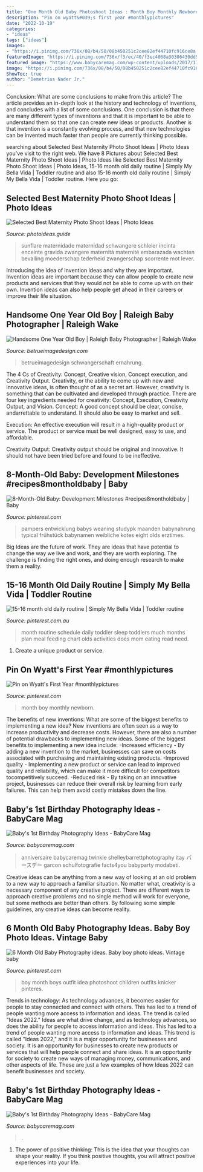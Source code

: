 ```yaml
---
title: "One Month Old Baby Photoshoot Ideas : Month Boy Monthly Newborn"
description: "Pin on wyatt&#039;s first year #monthlypictures"
date: "2022-10-19"
categories:
- "ideas"
tags: ["ideas"]
images:
- "https://i.pinimg.com/736x/08/b4/50/08b450251c2cee82ef44710fc916ce8a.jpg"
featuredImage: "https://i.pinimg.com/736x/f3/ec/40/f3ec4068a30306430dd5a4e9e9e82d0b--little-boy-photography-children-photography.jpg"
featured_image: "https://www.babycaremag.com/wp-content/uploads/2017/11/1a57e87aa0fbe392c3dfa9a26e8dad4c.jpg"
image: "https://i.pinimg.com/736x/08/b4/50/08b450251c2cee82ef44710fc916ce8a.jpg"
ShowToc: true
author: "Demetrius Nader Jr."
---
```



Conclusion: What are some conclusions to make from this article?
The article provides an in-depth look at the history and technology of inventions, and concludes with a list of some conclusions. One conclusion is that there are many different types of inventions and that it is important to be able to understand them so that one can create new ideas or products. Another is that invention is a constantly evolving process, and that new technologies can be invented much faster than people are currently thinking possible.

	

		
searching about Selected Best Maternity Photo Shoot Ideas | Photo Ideas you've visit to the right web. We have 8 Pictures about Selected Best Maternity Photo Shoot Ideas | Photo Ideas like Selected Best Maternity Photo Shoot Ideas | Photo Ideas, 15-16 month old daily routine | Simply My Bella Vida | Toddler routine and also 15-16 month old daily routine | Simply My Bella Vida | Toddler routine. Here you go:
		
    
## Selected Best Maternity Photo Shoot Ideas | Photo Ideas

<img loading=lazy src="http://photoideas.guide/wp-content/uploads/2017/05/maternity-photoshoot-by-rocks.jpg" onerror="this.onerror=null;this.src='https://tse3.mm.bing.net/th?id=OIP.LH7YJsKDr7l8ErTudTsOIAHaLI&amp;pid=15.1';" alt="Selected Best Maternity Photo Shoot Ideas | Photo Ideas">

_Source: photoideas.guide_

>sunflare maternidade maternidad schwangere schleier incinta enceinte gravida zwangere maternità maternité embarazada wachten bevalling moederschap tederheid zwangerschap scorrente mot lever. 

	

Introducing the idea of invention ideas and why they are important.
Invention ideas are important because they can allow people to create new products and services that they would not be able to come up with on their own. Invention ideas can also help people get ahead in their careers or improve their life situation.

    
## Handsome One Year Old Boy | Raleigh Baby Photographer | Raleigh Wake

<img loading=lazy src="https://betrueimagedesign.com/wp-content/uploads/2016/01/12-10286-post/first-birthday-outdoor-photos(pp_w768_h1664).jpg" onerror="this.onerror=null;this.src='https://tse3.mm.bing.net/th?id=OIP.a2oKw1mI1uuLM4IyKuwpOwHaQD&amp;pid=15.1';" alt="Handsome One Year Old Boy | Raleigh Baby Photographer | Raleigh Wake">

_Source: betrueimagedesign.com_

>betrueimagedesign schwangerschaft ernahrung. 

	

The 4 Cs of Creativity: Concept, Creative vision, Concept execution, and Creativity Output.
Creativity, or the ability to come up with new and innovative ideas, is often thought of as a secret art. However, creativity is something that can be cultivated and developed through practice. There are four key ingredients needed for creativity: Concept, Execution, Creativity Output, and Vision.
Concept: A good concept should be clear, concise, andarrettable to understand. It should also be easy to market and sell.

Execution: An effective execution will result in a high-quality product or service. The product or service must be well designed, easy to use, and affordable.

Creativity Output: Creativity output should be original and innovative. It should not have been tried before and found to be ineffective.

    
## 8-Month-Old Baby: Development Milestones #recipes8montholdbaby | Baby

<img loading=lazy src="https://i.pinimg.com/736x/37/23/cd/3723cd371cce75a4b8e25097ab0cc392.jpg" onerror="this.onerror=null;this.src='https://tse1.mm.bing.net/th?id=OIP.X_RhpBTkjlsgmGYAIwNnNQHaMj&amp;pid=15.1';" alt="8-Month-Old Baby: Development Milestones #recipes8montholdbaby | Baby">

_Source: pinterest.com_

>pampers entwicklung babys weaning studypk maanden babynahrung typical frühstück babynamen weibliche kotes eight olds erztimes. 

	

Big Ideas are the future of work. They are ideas that have potential to change the way we live and work, and they are worth exploring. The challenge is finding the right ones, and doing enough research to make them a reality.

    
## 15-16 Month Old Daily Routine | Simply My Bella Vida | Toddler Routine

<img loading=lazy src="https://i.pinimg.com/736x/08/b4/50/08b450251c2cee82ef44710fc916ce8a.jpg" onerror="this.onerror=null;this.src='https://tse1.mm.bing.net/th?id=OIP.B0TuvymgaWoNIkM21fnUkgHaLH&amp;pid=15.1';" alt="15-16 month old daily routine | Simply My Bella Vida | Toddler routine">

_Source: pinterest.com.au_

>month routine schedule daily toddler sleep toddlers much months plan meal feeding chart olds activities does mom eating read need. 

	

1. Create a unique product or service.

    
## Pin On Wyatt&#039;s First Year #monthlypictures

<img loading=lazy src="https://i.pinimg.com/736x/ae/45/dd/ae45ddb1052424abe530891ec946821e---month-old-baby-pictures-monthly-pictures.jpg" onerror="this.onerror=null;this.src='https://tse1.mm.bing.net/th?id=OIP.lYbuC-bKnP8QSxcx8OwOTAHaKt&amp;pid=15.1';" alt="Pin on Wyatt&#039;s First Year #monthlypictures">

_Source: pinterest.com_

>month boy monthly newborn. 

	

The benefits of new inventions: What are some of the biggest benefits to implementing a new idea?
New inventions are often seen as a way to increase productivity and decrease costs. However, there are also a number of potential drawbacks to implementing new ideas. Some of the biggest benefits to implementing a new idea include: 
-Increased efficiency - By adding a new invention to the market, businesses can save on costs associated with purchasing and maintaining existing products. 
-Improved quality - Implementing a new product or service can lead to improved quality and reliability, which can make it more difficult for competitors tocompetitively succeed. 
-Reduced risk - By taking on an innovative project, businesses can reduce their overall risk by learning from early failures. This can help them avoid costly mistakes down the line.

    
## Baby&#039;s 1st Birthday Photography Ideas - BabyCare Mag

<img loading=lazy src="https://www.babycaremag.com/wp-content/uploads/2017/11/1a57e87aa0fbe392c3dfa9a26e8dad4c.jpg" onerror="this.onerror=null;this.src='https://tse3.mm.bing.net/th?id=OIP.ZSgqII6HgZeXUZuT2d93awHaKf&amp;pid=15.1';" alt="Baby&#039;s 1st Birthday Photography Ideas - BabyCare Mag">

_Source: babycaremag.com_

>anniversaire babycaremag twinkle shelleybarrettphotography itay バースデー garcon schulfotografie facts4you babyparty modabeti. 

	

Creative ideas can be anything from a new way of looking at an old problem to a new way to approach a familiar situation. No matter what, creativity is a necessary component of any creative project. There are different ways to approach creative problems and no single method will work for everyone, but some methods are better than others. By following some simple guidelines, any creative ideas can become reality.

    
## 6 Month Old Baby Photography Ideas. Baby Boy Photo Ideas. Vintage Baby

<img loading=lazy src="https://i.pinimg.com/736x/f3/ec/40/f3ec4068a30306430dd5a4e9e9e82d0b--little-boy-photography-children-photography.jpg" onerror="this.onerror=null;this.src='https://tse1.mm.bing.net/th?id=OIP.MQXASkxwejHwdf3tkTIOLgHaLG&amp;pid=15.1';" alt="6 Month Old Baby Photography ideas. Baby boy photo ideas. Vintage baby">

_Source: pinterest.com_

>boy month boys outfit idea photoshoot children outfits knicker pinteres. 

	

Trends in technology:
As technology advances, it becomes easier for people to stay connected and connect with others. This has led to a trend of people wanting more access to information and ideas. 
The trend is called "Ideas 2022." Ideas are what drive change, and as technology advances, so does the ability for people to access information and ideas. This has led to a trend of people wanting more access to information and ideas. 
This trend is called "Ideas 2022," and it is a major opportunity for businesses and society. It is an opportunity for businesses to create new products or services that will help people connect and share ideas. It is an opportunity for society to create new ways of managing money, communications, and other aspects of life. 
These are just a few examples of how Ideas 2022 can benefit businesses and society.

    
## Baby&#039;s 1st Birthday Photography Ideas - BabyCare Mag

<img loading=lazy src="https://www.babycaremag.com/wp-content/uploads/2017/11/0ac37b44f505a358ebba79288dc4d757.jpg" onerror="this.onerror=null;this.src='https://tse3.mm.bing.net/th?id=OIP.klNRzutmgQNOLfvzBgG_6wDMEy&amp;pid=15.1';" alt="Baby&#039;s 1st Birthday Photography Ideas - BabyCare Mag">

_Source: babycaremag.com_

>. 

	

1. The power of positive thinking: This is the idea that your thoughts can shape your reality. If you think positive thoughts, you will attract positive experiences into your life.

